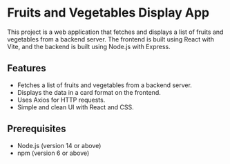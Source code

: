 
# Fruits and Vegetables Display App

This project is a web application that fetches and displays a list of fruits and vegetables from a backend server. The frontend is built using React with Vite, and the backend is built using Node.js with Express.


## Features
- Fetches a list of fruits and vegetables from a backend server.
- Displays the data in a card format on the frontend.
- Uses Axios for HTTP requests.
- Simple and clean UI with React and CSS.

## Prerequisites
- Node.js (version 14 or above)
- npm (version 6 or above)

